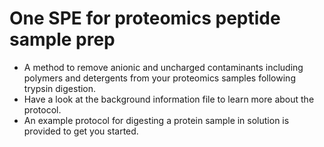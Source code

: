 # One SPE for proteomics peptide sample prep
* A method to remove anionic and uncharged contaminants including polymers and detergents from your proteomics samples following trypsin digestion.
* Have a look at the background information file to learn more about the protocol.
* An example protocol for digesting a protein sample in solution is provided to get you started.
